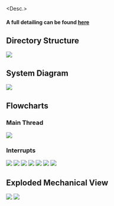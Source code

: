 
<Desc.>

#### A full detailing can be found [here](www.markhofmeister.com/sinking-clock) 

## Directory Structure 

![](figures/hierarchy.png)

## System Diagram

![](figures/system-diagrams/system-diagram-v2.png)

## Flowcharts
### Main Thread
![](figures/flowcharts/state-machine_main-thread-v2.png) 
### Interrupts
<!---
<a href="url"><img src="https://github.com/Markahofmeister/sinking-clock/figures/flowcharts/state-machine_RTC-interrupt-v1.png" width=50%></a>
-->
![](figures/flowcharts/state-machine_RTC-currentTime-interrupt-v2.png) 
![](figures/flowcharts/state-machine_RTC-userAlarm-interrupt-v1.png) 
![](figures/flowcharts/state-machine_display-button-interrupt-v1.png) 
![](figures/flowcharts/state-machine_alarm-ENABLE-button-interrupt-v1.png) 
![](figures/flowcharts/state-machine_alarm-SET-button-interrupt-v1.png) 
![](figures/flowcharts/state-machine_hour-SET-button-interrupt-v1.png) 
![](figures/flowcharts/state-machine_minute-SET-button-interrupt-v1.png) 

## Exploded Mechanical View
	
![](fab/exploded-view-v1.png)
![](fab/exploded-view-animation-v)
